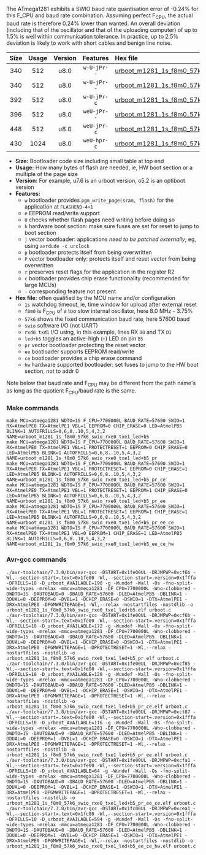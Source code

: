 The ATmega1281 exhibits a SWIO baud rate quantisation error of -0.24% for this F_CPU and baud rate combination. Assuming perfect F<sub>CPU</sub>, the actual baud rate is therefore 0.24% lower than wanted. An overall deviation (including that of the oscillator and that of the uploading computer) of up to 1.5% is well within communication tolerance. In practice, up to 2.5% deviation is likely to work with short cables and benign line noise.

|Size|Usage|Version|Features|Hex file|
|:-:|:-:|:-:|:-:|:--|
|340|512|u8.0|`w-U-jPr--`|[urboot_m1281_1s_f8m0_57k6_swio_rxe0_txe1_led+b5.hex](https://raw.githubusercontent.com/stefanrueger/urboot.hex/main/mcus/atmega1281/watchdog_1_s/internal_oscillator_f-3.75%25/%2B8m000000_hz/%2B%2B57k6_baud/uart0_rxe0_txe1/led%2Bb5/urboot_m1281_1s_f8m0_57k6_swio_rxe0_txe1_led%2Bb5.hex)|
|340|512|u8.0|`w-U-jPr--`|[urboot_m1281_1s_f8m0_57k6_swio_rxe0_txe1_led+b5_pr.hex](https://raw.githubusercontent.com/stefanrueger/urboot.hex/main/mcus/atmega1281/watchdog_1_s/internal_oscillator_f-3.75%25/%2B8m000000_hz/%2B%2B57k6_baud/uart0_rxe0_txe1/led%2Bb5/urboot_m1281_1s_f8m0_57k6_swio_rxe0_txe1_led%2Bb5_pr.hex)|
|392|512|u8.0|`w-U-jPr-c`|[urboot_m1281_1s_f8m0_57k6_swio_rxe0_txe1_led+b5_pr_ce.hex](https://raw.githubusercontent.com/stefanrueger/urboot.hex/main/mcus/atmega1281/watchdog_1_s/internal_oscillator_f-3.75%25/%2B8m000000_hz/%2B%2B57k6_baud/uart0_rxe0_txe1/led%2Bb5/urboot_m1281_1s_f8m0_57k6_swio_rxe0_txe1_led%2Bb5_pr_ce.hex)|
|396|512|u8.0|`weU-jPr--`|[urboot_m1281_1s_f8m0_57k6_swio_rxe0_txe1_led+b5_pr_ee.hex](https://raw.githubusercontent.com/stefanrueger/urboot.hex/main/mcus/atmega1281/watchdog_1_s/internal_oscillator_f-3.75%25/%2B8m000000_hz/%2B%2B57k6_baud/uart0_rxe0_txe1/led%2Bb5/urboot_m1281_1s_f8m0_57k6_swio_rxe0_txe1_led%2Bb5_pr_ee.hex)|
|448|512|u8.0|`weU-jPr-c`|[urboot_m1281_1s_f8m0_57k6_swio_rxe0_txe1_led+b5_pr_ee_ce.hex](https://raw.githubusercontent.com/stefanrueger/urboot.hex/main/mcus/atmega1281/watchdog_1_s/internal_oscillator_f-3.75%25/%2B8m000000_hz/%2B%2B57k6_baud/uart0_rxe0_txe1/led%2Bb5/urboot_m1281_1s_f8m0_57k6_swio_rxe0_txe1_led%2Bb5_pr_ee_ce.hex)|
|430|1024|u8.0|`weU-hpr-c`|[urboot_m1281_1s_f8m0_57k6_swio_rxe0_txe1_led+b5_ee_ce_hw.hex](https://raw.githubusercontent.com/stefanrueger/urboot.hex/main/mcus/atmega1281/watchdog_1_s/internal_oscillator_f-3.75%25/%2B8m000000_hz/%2B%2B57k6_baud/uart0_rxe0_txe1/led%2Bb5/urboot_m1281_1s_f8m0_57k6_swio_rxe0_txe1_led%2Bb5_ee_ce_hw.hex)|

- **Size:** Bootloader code size including small table at top end
- **Usage:** How many bytes of flash are needed, ie, HW boot section or a multiple of the page size
- **Version:** For example, u7.6 is an urboot version, o5.2 is an optiboot version
- **Features:**
  + `w` bootloader provides `pgm_write_page(sram, flash)` for the application at `FLASHEND-4+1`
  + `e` EEPROM read/write support
  + `U` checks whether flash pages need writing before doing so
  + `h` hardware boot section: make sure fuses are set for reset to jump to boot section
  + `j` vector bootloader: applications *need to be patched externally*, eg, using `avrdude -c urclock`
  + `p` bootloader protects itself from being overwritten
  + `P` vector bootloader only: protects itself and reset vector from being overwritten
  + `r` preserves reset flags for the application in the register R2
  + `c` bootloader provides chip erase functionality (recommended for large MCUs)
  + `-` corresponding feature not present
- **Hex file:** often qualified by the MCU name and/or configuration
  + `1s` watchdog timeout, ie, time window for upload after external reset
  + `f8m0` is F<sub>CPU</sub> of a too slow internal oscillator, here 8.0 MHz - 3.75%
  + `57k6` shows the fixed communication baud rate, here 57600 baud
  + `swio` software I/O (not UART)
  + `rxd0 txd1` I/O using, in this example, lines RX `D0` and TX `D1`
  + `led+b5` toggles an active-high (`+`) LED on pin `B5`
  + `pr` vector bootloader protecting the reset vector
  + `ee` bootloader supports EEPROM read/write
  + `ce` bootloader provides a chip erase command
  + `hw` hardware supported bootloader: set fuses to jump to the HW boot section, not to addr 0


Note below that baud rate and F<sub>CPU</sub> may be different from the path name's as long as the quotient F<sub>CPU</sub>/baud rate is the same.

### Make commands
```
make MCU=atmega1281 WDTO=1S F_CPU=7700000L BAUD_RATE=57600 SWIO=1 RX=AtmelPE0 TX=AtmelPE1 VBL=1 EEPROM=0 CHIP_ERASE=0 LED=AtmelPB5 BLINK=1 AUTOFRILLS=0,6,8..10,5,4,3,2 NAME=urboot_m1281_1s_f8m0_57k6_swio_rxe0_txe1_led+b5
make MCU=atmega1281 WDTO=1S F_CPU=7700000L BAUD_RATE=57600 SWIO=1 RX=AtmelPE0 TX=AtmelPE1 VBL=1 PROTECTRESET=1 EEPROM=0 CHIP_ERASE=0 LED=AtmelPB5 BLINK=1 AUTOFRILLS=0,6,8..10,5,4,3,2 NAME=urboot_m1281_1s_f8m0_57k6_swio_rxe0_txe1_led+b5_pr
make MCU=atmega1281 WDTO=1S F_CPU=7700000L BAUD_RATE=57600 SWIO=1 RX=AtmelPE0 TX=AtmelPE1 VBL=1 PROTECTRESET=1 EEPROM=0 CHIP_ERASE=1 LED=AtmelPB5 BLINK=1 AUTOFRILLS=0,6,8..10,5,4,3,2 NAME=urboot_m1281_1s_f8m0_57k6_swio_rxe0_txe1_led+b5_pr_ce
make MCU=atmega1281 WDTO=1S F_CPU=7700000L BAUD_RATE=57600 SWIO=1 RX=AtmelPE0 TX=AtmelPE1 VBL=1 PROTECTRESET=1 EEPROM=1 CHIP_ERASE=0 LED=AtmelPB5 BLINK=1 AUTOFRILLS=0,6,8..10,5,4,3,2 NAME=urboot_m1281_1s_f8m0_57k6_swio_rxe0_txe1_led+b5_pr_ee
make MCU=atmega1281 WDTO=1S F_CPU=7700000L BAUD_RATE=57600 SWIO=1 RX=AtmelPE0 TX=AtmelPE1 VBL=1 PROTECTRESET=1 EEPROM=1 CHIP_ERASE=1 LED=AtmelPB5 BLINK=1 AUTOFRILLS=0,6,8..10,5,4,3,2 NAME=urboot_m1281_1s_f8m0_57k6_swio_rxe0_txe1_led+b5_pr_ee_ce
make MCU=atmega1281 WDTO=1S F_CPU=7700000L BAUD_RATE=57600 SWIO=1 RX=AtmelPE0 TX=AtmelPE1 VBL=0 EEPROM=1 CHIP_ERASE=1 LED=AtmelPB5 BLINK=1 AUTOFRILLS=0,6,8..10,5,4,3,2 NAME=urboot_m1281_1s_f8m0_57k6_swio_rxe0_txe1_led+b5_ee_ce_hw
```

### Avr-gcc commands
```
./avr-toolchain/7.3.0/bin/avr-gcc -DSTART=0x1fe00UL -DRJMPWP=0xcf6b -Wl,--section-start=.text=0x1fe00 -Wl,--section-start=.version=0x1fffa -DFRILLS=10 -D_urboot_AVAILABLE=190 -g -Wundef -Wall -Os -fno-split-wide-types -mrelax -mmcu=atmega1281 -DF_CPU=7700000L -Wno-clobbered -DWDTO=1S -DAUTOBAUD=0 -DBAUD_RATE=57600 -DLED=AtmelPB5 -DBLINK=1 -DDUAL=0 -DEEPROM=0 -DVBL=1 -DCHIP_ERASE=0 -DSWIO=1 -DTX=AtmelPE1 -DRX=AtmelPE0 -DPGMWRITEPAGE=1 -Wl,--relax -nostartfiles -nostdlib -o urboot_m1281_1s_f8m0_57k6_swio_rxe0_txe1_led+b5.elf urboot.c
./avr-toolchain/7.3.0/bin/avr-gcc -DSTART=0x1fe00UL -DRJMPWP=0xcf6b -Wl,--section-start=.text=0x1fe00 -Wl,--section-start=.version=0x1fffa -DFRILLS=10 -D_urboot_AVAILABLE=172 -g -Wundef -Wall -Os -fno-split-wide-types -mrelax -mmcu=atmega1281 -DF_CPU=7700000L -Wno-clobbered -DWDTO=1S -DAUTOBAUD=0 -DBAUD_RATE=57600 -DLED=AtmelPB5 -DBLINK=1 -DDUAL=0 -DEEPROM=0 -DVBL=1 -DCHIP_ERASE=0 -DSWIO=1 -DTX=AtmelPE1 -DRX=AtmelPE0 -DPGMWRITEPAGE=1 -DPROTECTRESET=1 -Wl,--relax -nostartfiles -nostdlib -o urboot_m1281_1s_f8m0_57k6_swio_rxe0_txe1_led+b5_pr.elf urboot.c
./avr-toolchain/7.3.0/bin/avr-gcc -DSTART=0x1fe00UL -DRJMPWP=0xcf85 -Wl,--section-start=.text=0x1fe00 -Wl,--section-start=.version=0x1fffa -DFRILLS=10 -D_urboot_AVAILABLE=120 -g -Wundef -Wall -Os -fno-split-wide-types -mrelax -mmcu=atmega1281 -DF_CPU=7700000L -Wno-clobbered -DWDTO=1S -DAUTOBAUD=0 -DBAUD_RATE=57600 -DLED=AtmelPB5 -DBLINK=1 -DDUAL=0 -DEEPROM=0 -DVBL=1 -DCHIP_ERASE=1 -DSWIO=1 -DTX=AtmelPE1 -DRX=AtmelPE0 -DPGMWRITEPAGE=1 -DPROTECTRESET=1 -Wl,--relax -nostartfiles -nostdlib -o urboot_m1281_1s_f8m0_57k6_swio_rxe0_txe1_led+b5_pr_ce.elf urboot.c
./avr-toolchain/7.3.0/bin/avr-gcc -DSTART=0x1fe00UL -DRJMPWP=0xcf87 -Wl,--section-start=.text=0x1fe00 -Wl,--section-start=.version=0x1fffa -DFRILLS=10 -D_urboot_AVAILABLE=116 -g -Wundef -Wall -Os -fno-split-wide-types -mrelax -mmcu=atmega1281 -DF_CPU=7700000L -Wno-clobbered -DWDTO=1S -DAUTOBAUD=0 -DBAUD_RATE=57600 -DLED=AtmelPB5 -DBLINK=1 -DDUAL=0 -DEEPROM=1 -DVBL=1 -DCHIP_ERASE=0 -DSWIO=1 -DTX=AtmelPE1 -DRX=AtmelPE0 -DPGMWRITEPAGE=1 -DPROTECTRESET=1 -Wl,--relax -nostartfiles -nostdlib -o urboot_m1281_1s_f8m0_57k6_swio_rxe0_txe1_led+b5_pr_ee.elf urboot.c
./avr-toolchain/7.3.0/bin/avr-gcc -DSTART=0x1fe00UL -DRJMPWP=0xcfa1 -Wl,--section-start=.text=0x1fe00 -Wl,--section-start=.version=0x1fffa -DFRILLS=10 -D_urboot_AVAILABLE=64 -g -Wundef -Wall -Os -fno-split-wide-types -mrelax -mmcu=atmega1281 -DF_CPU=7700000L -Wno-clobbered -DWDTO=1S -DAUTOBAUD=0 -DBAUD_RATE=57600 -DLED=AtmelPB5 -DBLINK=1 -DDUAL=0 -DEEPROM=1 -DVBL=1 -DCHIP_ERASE=1 -DSWIO=1 -DTX=AtmelPE1 -DRX=AtmelPE0 -DPGMWRITEPAGE=1 -DPROTECTRESET=1 -Wl,--relax -nostartfiles -nostdlib -o urboot_m1281_1s_f8m0_57k6_swio_rxe0_txe1_led+b5_pr_ee_ce.elf urboot.c
./avr-toolchain/7.3.0/bin/avr-gcc -DSTART=0x1fc00UL -DRJMPWP=0xcea1 -Wl,--section-start=.text=0x1fc00 -Wl,--section-start=.version=0x1fffa -DFRILLS=10 -D_urboot_AVAILABLE=594 -g -Wundef -Wall -Os -fno-split-wide-types -mrelax -mmcu=atmega1281 -DF_CPU=7700000L -Wno-clobbered -DWDTO=1S -DAUTOBAUD=0 -DBAUD_RATE=57600 -DLED=AtmelPB5 -DBLINK=1 -DDUAL=0 -DEEPROM=1 -DVBL=0 -DCHIP_ERASE=1 -DSWIO=1 -DTX=AtmelPE1 -DRX=AtmelPE0 -DPGMWRITEPAGE=1 -Wl,--relax -nostartfiles -nostdlib -o urboot_m1281_1s_f8m0_57k6_swio_rxe0_txe1_led+b5_ee_ce_hw.elf urboot.c
```


